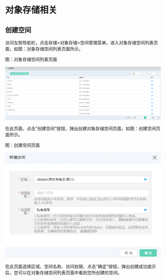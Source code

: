 # 对象存储相关

## 创建空间

访问左侧导航栏，点击存储>对象存储>空间管理菜单，进入对象存储空间列表页面，如图：对象存储空间列表页面所示。

图：对象存储空间列表页面

![Associated-With-OSS-1](../../../../image/JDFusion/Associated-With-OSS-1.png)

在此页面，点击“创建空间”按钮，弹出创建对象存储空间页面，如图：创建空间页面所示。

图：创建空间页面

![Associated-With-OSS-2](../../../../image/JDFusion/Associated-With-OSS-2.png)

在此页面选择区域、空间名称、访问权限，点击“确定”按钮，弹出创建成功提示后，您可以在对象存储空间列表页面中看到您所创建的空间。
